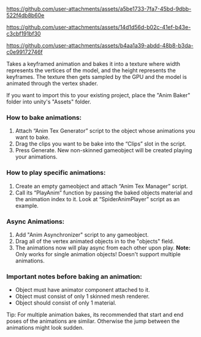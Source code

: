 https://github.com/user-attachments/assets/a5be1733-7fa7-45bd-9dbb-522f4db8b60e

https://github.com/user-attachments/assets/14d1d56d-b02c-41ef-b43e-c3cbf191bf30

https://github.com/user-attachments/assets/b4aa1a39-abdd-48b8-b3da-c0e99172746f

Takes a keyframed animation and bakes it into a texture where width represents the vertices of the model, and the height represents the keyframes. The texture then gets sampled by the GPU and the model is animated through the vertex shader. 

If you want to import this to your existing project, place the "Anim Baker" folder into unity's "Assets" folder. 

### How to bake animations:
1.	Attach “Anim Tex Generator” script to the object whose animations you want to bake.
2.	Drag the clips you want to be bake into the “Clips” slot in the script.
3.	Press Generate.
New non-skinned gameobject will be created playing your animations.

### How to play specific animations:
1.	Create an empty gameobject and attach “Anim Tex Manager” script.
2.	Call its “PlayAnim” function by passing the baked objects material and the animation index to it. Look at “SpiderAnimPlayer” script as an example.

### Async Animations:
1.  Add "Anim Asynchronizer" script to any gameobject.
2.  Drag all of the vertex animated objects in to the "objects" field.
3.  The animations now will play async from each other upon play. **Note:** Only works for single animation objects! Doesn't support multiple animations.

### Important notes before baking an animation:
-	Object must have animator component attached to it.
-	Object must consist of only 1 skinned mesh renderer.
-	Object should consist of only 1 material. 

Tip: For multiple animation bakes, its recommended that start and end poses of the animations are similar. Otherwise the jump between the animations might look sudden.
